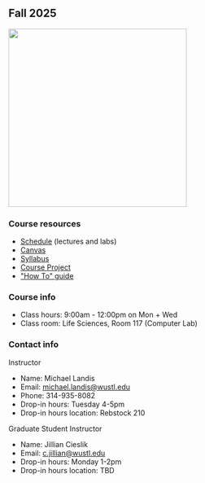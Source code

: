 ## Fall 2025

<img src="assets/home/biol4220_logo_trim.png" width="350"/>

### Course resources

* [Schedule](course_schedule.md) (lectures and labs)
* [Canvas](https://wustl.instructure.com/courses/156756)
* [Syllabus](https://docs.google.com/document/d/18XjvAN-bNOjOb5Tw7I3SZVj6xxkeIE-YL4qInpbYtF8)
* [Course Project](course_project.md)
* ["How To" guide](how_to_guide.md)


### Course info

* Class hours: 9:00am - 12:00pm on Mon + Wed
* Class room: Life Sciences, Room 117 (Computer Lab)


### Contact info

Instructor
* Name: Michael Landis
* Email: michael.landis@wustl.edu
* Phone: 314-935-8082
* Drop-in hours: Tuesday 4-5pm
* Drop-in hours location: Rebstock 210

Graduate Student Instructor
* Name: Jillian Cieslik
* Email: c.jillian@wustl.edu
* Drop-in hours: Monday 1-2pm
* Drop-in hours location: TBD
